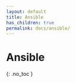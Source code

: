```yaml
---
layout: default
title: Ansible
has_children: true
permalink: docs/ansible/
---
```


# Ansible
{: .no_toc }
